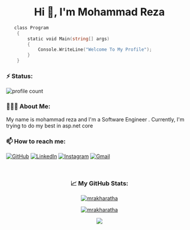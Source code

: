 <h1 align="center">Hi 👋, I'm Mohammad Reza</h1>

```go
   class Program
    {
        static void Main(string[] args)
        {
            Console.WriteLine("Welcome To My Profile");
        }
    }
```

<h3>⚡️ Status:</h3>

![profile count](https://komarev.com/ghpvc/?username=mrakharatha&color=red)&nbsp;


<h3>👨🏻‍💻 About Me:</h3>

My name is mohammad reza and I'm a Software Engineer . Currently, I'm trying to do my best in asp.net core 

<h3 align="left">📫 How to reach me:</h3>

<p align="left">
	<a href="https://github.com/mrakharatha"><img src="https://img.icons8.com/bubbles/50/000000/github.png" alt="GitHub"/></a>
	<a href="https://www.linkedin.com/in/seyed-mohammad-reza-azad-a6a5281b2/"><img src="https://img.icons8.com/bubbles/50/000000/linkedin.png" alt="LinkedIn"/></a>
	<a href="https://www.instagram.com/mohammad_reza.azad"><img src="https://img.icons8.com/bubbles/50/000000/instagram.png" alt="Instagram"/></a>
	<a href="mailto:mrakharatha78@gmail.com"><img src="https://img.icons8.com/bubbles/50/000000/gmail.png" alt="Gmail"/></a>
</p>


<br/>
<h3 align="center"> &#x1f4c8; My GitHub Stats:</h3>

<div align="center">

[![mrakharatha](https://streak-stats.demolab.com?user=mrakharatha&theme=tokyonight)](https://github.com/mrakharatha)

[![mrakharatha](https://github-readme-activity-graph.vercel.app/graph?username=mrakharatha&theme=react)](https://github.com/mrakharatha)
 
</div>


<div align="center">

<a href="https://coffeebede.ir/buycoffee/mohammadrezaazad"><img class="img-fluid" src="https://coffeebede.ir/DashboardTemplateV2/app-assets/images/banner/default-yellow.svg" /></a>
	
</div>

